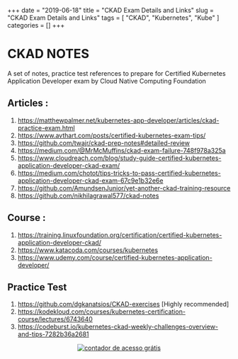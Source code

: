 +++
date = "2019-06-18"
title = "CKAD Exam Details and Links"
slug = "CKAD Exam Details and Links"
tags = [
    "CKAD",
    "Kubernetes",
    "Kube"
]
categories = []
+++
# CKAD NOTES
A set of notes, practice test references to prepare for Certified Kubernetes Application Developer exam by Cloud Native Computing Foundation

## Articles : 
1. https://matthewpalmer.net/kubernetes-app-developer/articles/ckad-practice-exam.html
2. https://www.avthart.com/posts/certified-kubernetes-exam-tips/
3. https://github.com/twajr/ckad-prep-notes#detailed-review
4. https://medium.com/@MrMcMuffins/ckad-exam-failure-748f978a325a
5. https://www.cloudreach.com/blog/study-guide-certified-kubernetes-application-developer-ckad-exam/
6. https://medium.com/chotot/tips-tricks-to-pass-certified-kubernetes-application-developer-ckad-exam-67c9e1b32e6e
7. https://github.com/AmundsenJunior/yet-another-ckad-training-resource
8. https://github.com/nikhilagrawal577/ckad-notes
	
## Course :
1. https://training.linuxfoundation.org/certification/certified-kubernetes-application-developer-ckad/
2. https://www.katacoda.com/courses/kubernetes 
3. https://www.udemy.com/course/certified-kubernetes-application-developer/

## Practice Test 
1. https://github.com/dgkanatsios/CKAD-exercises [Highly recommended]
2. https://kodekloud.com/courses/kubernetes-certification-course/lectures/6743640
3. https://codeburst.io/kubernetes-ckad-weekly-challenges-overview-and-tips-7282b36a2681
	


<div align=center><a href='https://www.counter12.com'><img src='https://www.counter12.com/img-xAzZ1zDDd4ZzBwZZ-50.gif' border='0' alt='contador de acesso grátis'></a><script type='text/javascript' src='https://www.counter12.com/ad.js?id=xAzZ1zDDd4ZzBwZZ'></script></div>
